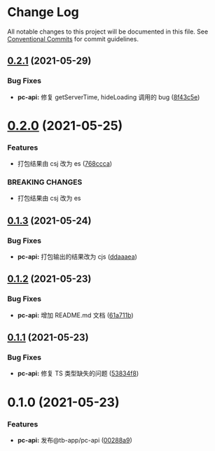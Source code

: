 # Change Log

All notable changes to this project will be documented in this file.
See [Conventional Commits](https://conventionalcommits.org) for commit guidelines.

## [0.2.1](https://github.com/noshower/tb-app/compare/@tb-app/pc-api@0.2.0...@tb-app/pc-api@0.2.1) (2021-05-29)

### Bug Fixes

- **pc-api:** 修复 getServerTime, hideLoading 调用的 bug ([8f43c5e](https://github.com/noshower/tb-app/commit/8f43c5ee8fb7a86fd235ac3a1fb2bb97c080fa80))

# [0.2.0](https://github.com/noshower/tb-app/compare/@tb-app/pc-api@0.1.3...@tb-app/pc-api@0.2.0) (2021-05-25)

### Features

- 打包结果由 csj 改为 es ([768ccca](https://github.com/noshower/tb-app/commit/768cccac012e4e812edfde3ed72c83278884a4d1))

### BREAKING CHANGES

- 打包结果由 csj 改为 es

## [0.1.3](https://github.com/noshower/tb-app/compare/@tb-app/pc-api@0.1.2...@tb-app/pc-api@0.1.3) (2021-05-24)

### Bug Fixes

- **pc-api:** 打包输出的结果改为 cjs ([ddaaaea](https://github.com/noshower/tb-app/commit/ddaaaea25873ede6f0e5352294b8f021ea13ffbb))

## [0.1.2](https://github.com/noshower/tb-app/compare/@tb-app/pc-api@0.1.1...@tb-app/pc-api@0.1.2) (2021-05-23)

### Bug Fixes

- **pc-api:** 增加 README.md 文档 ([61a711b](https://github.com/noshower/tb-app/commit/61a711b4ba068a30c11b9a5bc83f925d6cd78678))

## [0.1.1](https://github.com/noshower/tb-app/compare/@tb-app/pc-api@0.1.0...@tb-app/pc-api@0.1.1) (2021-05-23)

### Bug Fixes

- **pc-api:** 修复 TS 类型缺失的问题 ([53834f8](https://github.com/noshower/tb-app/commit/53834f83da5d30bf6b4098f46b07ada1631cf79e))

# 0.1.0 (2021-05-23)

### Features

- **pc-api:** 发布@tb-app/pc-api ([00288a9](https://github.com/noshower/tb-app/commit/00288a9450a94d04705a841143a5e9a8091c8ae9))
